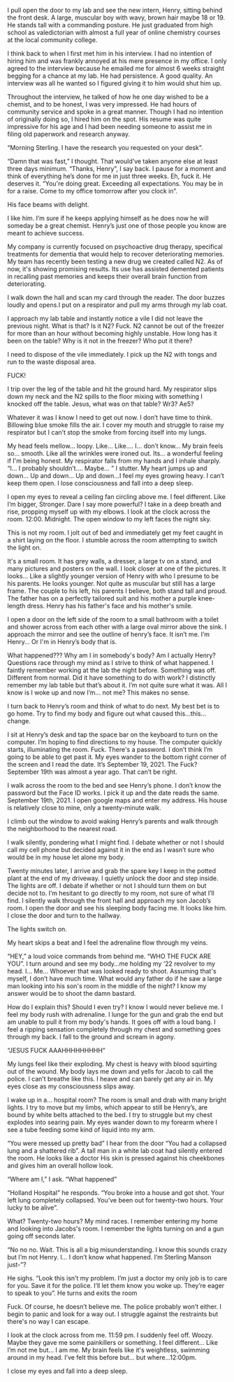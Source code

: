  

I pull open the door to my lab and see the new intern, Henry, sitting behind the front desk. A large, muscular boy with wavy, brown hair maybe 18 or 19. He stands tall with a commanding posture. He just graduated from high school as valedictorian with almost a full year of online chemistry courses at the local community college.

I think back to when I first met him in his interview. I had no intention of hiring him and was frankly annoyed at his mere presence in my office. I only agreed to the interview because he emailed me for almost 6 weeks straight begging for a chance at my lab. He had persistence. A good quality. An interview was all he wanted so I figured giving it to him would shut him up.

Throughout the interview, he talked of how he one day wished to be a chemist, and to be honest, I was very impressed. He had hours of community service and spoke in a great manner. Though I had no intention of originally doing so, I hired him on the spot. His resume was quite impressive for his age and I had been needing someone to assist me in filing old paperwork and research anyway. 

“Morning Sterling. I have the research you requested on your desk”.  

“Damn that was fast,” I thought. That would’ve taken anyone else at least three days minimum. “Thanks, Henry”, I say back. I pause for a moment and think of everything he’s done for me in just three weeks. Eh, fuck it. He deserves it.  “You're doing great. Exceeding all expectations. You may be in for a raise. Come to my office tomorrow after you clock in”.

His face beams with delight.

I like him. I’m sure if he keeps applying himself as he does now he will someday be a great chemist. Henry’s just one of those people you know are meant to achieve success.

My company is currently focused on psychoactive drug therapy, specifical treatments for dementia that would help to recover deteriorating memories. My team has recently been testing a new drug we created called N2. As of now, it's showing promising results. Its use has assisted demented patients in recalling past memories and keeps their overall brain function from deteriorating.

I walk down the hall and scan my card through the reader. The door buzzes loudly and opens.I put on a respirator and pull my arms through my lab coat.

I approach my lab table and instantly notice a vile I did not leave the previous night. What is that? Is it N2? Fuck. N2 cannot be out of the freezer for more than an hour without becoming highly unstable. How long has it been on the table? Why is it not in the freezer? Who put it there?

I need to dispose of the vile immediately. I pick up the N2 with tongs and run to the waste disposal area. 

FUCK!

I trip over the leg of the table and hit the ground hard. My respirator slips down my neck and the N2 spills to the floor mixing with something I knocked off the table. Jesus, what was on that table? Wr3? Ae5? 

Whatever it was I know I need to get out now. I don’t have time to think.  Billowing blue smoke fills the air. I cover my mouth and struggle to raise my respirator but I can’t stop the smoke from forcing itself into my lungs. 

My head feels mellow… loopy. Like… Like…. I… don’t know… My brain feels so… smooth. Like all the wrinkles were ironed out. Its… a wonderful feeling if I'm being honest. My respirator falls from my hands and I inhale sharply. “I… I probably shouldn’t…. Maybe… ” I stutter. My heart jumps up and down… Up and down… Up and down…I feel my eyes growing heavy. I can’t keep them open. I lose consciousness and fall into a deep sleep. 

I open my eyes to reveal a ceiling fan circling above me. I feel different. Like I’m bigger, Stronger. Dare I say more powerful? I take in a deep breath and rise, propping myself up with my elbows. I look at the clock across the room. 12:00. Midnight. The open window to my left faces the night sky. 

This is not my room. I jolt out of bed and immediately get my feet caught in a shirt laying on the floor. I stumble across the room attempting to switch the light on. 

It's a small room. It has grey walls, a dresser, a large tv on a stand, and many pictures and posters on the wall. I look closer at one of the pictures. It looks… Like a slightly younger version of Henry with who I presume to be his parents. He looks younger. Not quite as muscular but still has a large frame. The couple to his left, his parents I believe, both stand tall and proud. The father has on a perfectly tailored suit and his mother a purple knee-length dress. Henry has his father's face and his mother's smile.

I open a door on the left side of the room to a small bathroom with a toilet and shower across from each other with a large oval mirror above the sink. I approach the mirror and see the outline of henry’s face. It isn’t me. I’m Henry… Or I'm in Henry’s body that is.

What happened??? Why am I in somebody's body? Am I actually Henry? Questions race through my mind as I strive to think of what happened. I faintly remember working at the lab the night before. Something was off. Different from normal. Did it have something to do with work? I distinctly remember my lab table but that’s about it. I’m not quite sure what it was. All I know is I woke up and now I’m… not me? This makes no sense.

I turn back to Henry’s room and think of what to do next. My best bet is to go home. Try to find my body and figure out what caused this…this… change. 

I sit at Henry’s desk and tap the space bar on the keyboard to turn on the computer. I’m hoping to find directions to my house. The computer quickly starts, illuminating the room. Fuck. There's a password. I don’t think I’m going to be able to get past it. My eyes wander to the bottom right corner of the screen and I read the date. It’s September 19, 2021. The Fuck? September 19th was almost a year ago. That can’t be right.

I walk across the room to the bed and see Henry’s phone. I don’t know the password but the Face ID works. I pick it up and the date reads the same. September 19th, 2021. I open google maps and enter my address. His house is relatively close to mine, only a twenty-minute walk.

I climb out the window to avoid waking Henry’s parents and walk through the neighborhood to the nearest road. 

I walk silently, pondering what I might find. I debate whether or not I should call my cell phone but decided against it in the end as I wasn’t sure who would be in my house let alone my body. 

Twenty minutes later, I arrive and grab the spare key I keep in the potted plant at the end of my driveway. I quietly unlock the door and step inside. The lights are off. I debate if whether or not I should turn them on but decide not to. I’m hesitant to go directly to my room, not sure of what I’ll find. I silently walk through the front hall and approach my son Jacob’s room. I open the door and see his sleeping body facing me. It looks like him. I close the door and turn to the hallway.

The lights switch on.

My heart skips a beat and I feel the adrenaline flow through my veins.

“HEY,” a loud voice commands from behind me. “WHO THE FUCK ARE YOU”. I turn around and see my body…me holding my ‘22 revolver to my head. I… Me… Whoever that was looked ready to shoot. Assuming that's myself, I don’t have much time. What would any father do if he saw a large man looking into his son's room in the middle of the night? I know my answer would be to shoot the damn bastard.

How do I explain this? Should I even try? I know I would never believe me. I feel my body rush with adrenaline. I lunge for the gun and grab the end but am unable to pull it from my body's hands. It goes off with a loud bang. I feel a ripping sensation completely through my chest and something goes through my back. I fall to the ground and scream in agony.

“JESUS FUCK AAAHHHHHHHHH”

My lungs feel like their exploding. My chest is heavy with blood squirting out of the wound. My body lays me down and yells for Jacob to call the police. I can’t breathe like this. I heave and can barely get any air in. My eyes close as my consciousness slips away.

I wake up in a… hospital room?  The room is small and drab with many bright lights. I try to move but my limbs, which appear to still be Henry’s, are bound by white belts attached to the bed. I try to struggle but my chest explodes into searing pain. My eyes wander down to my forearm where I see a tube feeding some kind of liquid into my arm. 

“You were messed up pretty bad” I hear from the door “You had a collapsed lung and a shattered rib”. A tall man in a white lab coat had silently entered the room. He looks like a doctor His skin is pressed against his cheekbones and gives him an overall hollow look.

“Where am I,” I ask. “What happened” 

“Holland Hospital” he responds. “You broke into a house and got shot. Your left lung completely collapsed. You’ve been out for twenty-two hours. Your lucky to be alive”.

What? Twenty-two hours? My mind races. I remember entering my home and looking into Jacobs's room. I remember the lights turning on and a gun going off seconds later.

“No no no. Wait. This is all a big misunderstanding. I know this sounds crazy but I’m not Henry. I… I don’t know what happened. I’m Sterling Manson just-”?

He sighs. “Look this isn’t my problem. I’m just a doctor my only job is to care for you. Save it for the police. I’ll let them know you woke up. They’re eager to speak to you”. He turns and exits the room

Fuck. Of course, he doesn’t believe me. The police probably won’t either. I begin to panic and look for a way out. I struggle against the restraints but there's no way I can escape. 

I look at the clock across from me. 11:59 pm. I suddenly feel off. Woozy. Maybe they gave me some painkillers or something. I feel different… Like I’m not me but… I am me. My brain feels like it's weightless, swimming around in my head. I’ve felt this before but… but where…12:00pm. 

I close my eyes and fall into a deep sleep.
